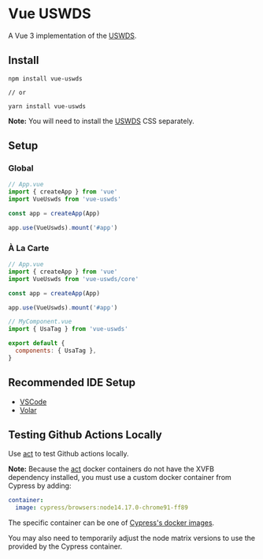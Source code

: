 # Vue USWDS

A Vue 3 implementation of the [USWDS](https://designsystem.digital.gov).

## Install

```shell
npm install vue-uswds

// or

yarn install vue-uswds
```

**Note:** You will need to install the [USWDS](https://designsystem.digital.gov) CSS separately.

## Setup

### Global

```javascript
// App.vue
import { createApp } from 'vue'
import VueUswds from 'vue-uswds'

const app = createApp(App)

app.use(VueUswds).mount('#app')
```

### À La Carte

```javascript
// App.vue
import { createApp } from 'vue'
import VueUswds from 'vue-uswds/core'

const app = createApp(App)

app.use(VueUswds).mount('#app')
```

```javascript
// MyComponent.vue
import { UsaTag } from 'vue-uswds'

export default {
  components: { UsaTag },
}
```

## Recommended IDE Setup

- [VSCode](https://code.visualstudio.com)
- [Volar](https://marketplace.visualstudio.com/items?itemName=johnsoncodehk.volar)

## Testing Github Actions Locally

Use [act](https://github.com/nektos/act) to test Github actions locally.

**Note:** Because the [act](https://github.com/nektos/act) docker containers do not have the XVFB dependency installed, you must use a custom docker container from Cypress by adding:

```yaml
container:
  image: cypress/browsers:node14.17.0-chrome91-ff89
```

The specific container can be one of [Cypress's docker images](https://github.com/cypress-io/cypress-docker-images).

You may also need to temporarily adjust the node matrix versions to use the provided by the Cypress container.
